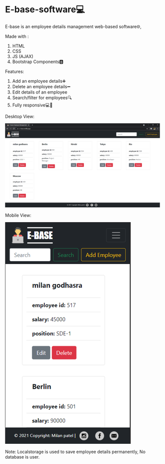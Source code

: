 # E-base-software💻
E-base is an employee details management web-based software🌐,

Made with :
1. HTML
2. CSS
3. JS (AJAX)
4. Bootstrap Components🅱

Features:
1. Add an employee details➕
2. Delete an employee details➖
3. Edit details of an employee
4. Search/filter for employees🔍
5. Fully responsive💻📲

Desktop View:

![alt text](https://raw.githubusercontent.com/milanpatel1604/E-base-software/master/Project%20screenshot.PNG) 

Mobile View:

![alt text](https://raw.githubusercontent.com/milanpatel1604/E-base-software/master/Project%20screenshot%20mobile%20view.PNG)

Note: Localstorage is used to save employee details permanently, No database is user. 
